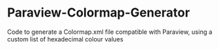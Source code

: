 # Paraview-Colormap-Generator
Code to generate a Colormap.xml file compatible with Paraview, using a custom list of hexadecimal colour values
